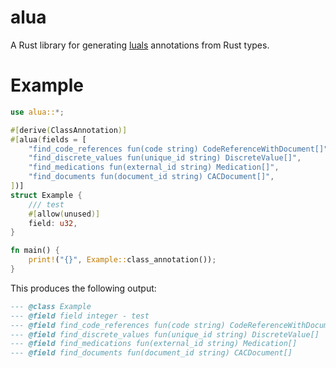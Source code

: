 # alua

A Rust library for generating [luals](https://luals.github.io/) annotations from Rust types.

# Example

```rs
use alua::*;

#[derive(ClassAnnotation)]
#[alua(fields = [
    "find_code_references fun(code string) CodeReferenceWithDocument[]",
    "find_discrete_values fun(unique_id string) DiscreteValue[]",
    "find_medications fun(external_id string) Medication[]",
    "find_documents fun(document_id string) CACDocument[]",
])]
struct Example {
    /// test
    #[allow(unused)]
    field: u32,
}

fn main() {
    print!("{}", Example::class_annotation());
}
```

This produces the following output:

```lua
--- @class Example
--- @field field integer - test
--- @field find_code_references fun(code string) CodeReferenceWithDocument[]
--- @field find_discrete_values fun(unique_id string) DiscreteValue[]
--- @field find_medications fun(external_id string) Medication[]
--- @field find_documents fun(document_id string) CACDocument[]
```
